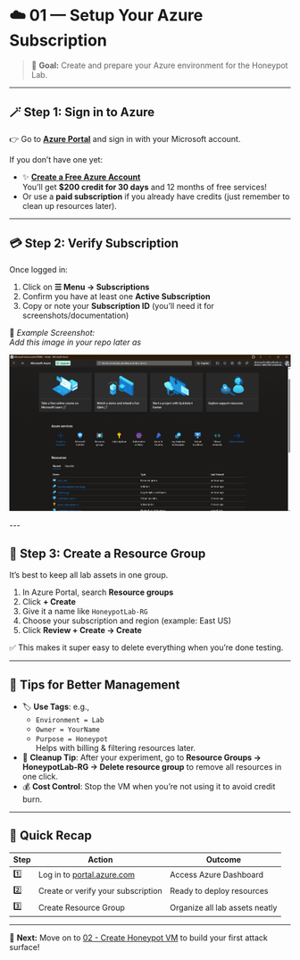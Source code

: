 # ☁️ 01 — Setup Your Azure Subscription

> 🎯 **Goal:** Create and prepare your Azure environment for the Honeypot Lab.

---

## 🪄 Step 1: Sign in to Azure
👉 Go to [**Azure Portal**](https://portal.azure.com) and sign in with your Microsoft account.

If you don’t have one yet:
- ✨ [**Create a Free Azure Account**](https://azure.microsoft.com/en-us/free/)  
  You’ll get **$200 credit for 30 days** and 12 months of free services!
- Or use a **paid subscription** if you already have credits (just remember to clean up resources later).

---

## 💳 Step 2: Verify Subscription
Once logged in:
1. Click on **☰ Menu → Subscriptions**  
2. Confirm you have at least one **Active Subscription**
3. Copy or note your **Subscription ID** (you’ll need it for screenshots/documentation)

📝 *Example Screenshot:*  
_Add this image in your repo later as_  
<p align="center">
  <img src="https://github.com/xAHIINX00/honeypot-cloud-lab-azure/blob/d5008899303bd26bde3878142ee0e149acc9c4fe/Azure%20Platform.png"/>
</p>
---

## 🧩 Step 3: Create a Resource Group
It’s best to keep all lab assets in one group.

1. In Azure Portal, search **Resource groups**
2. Click **+ Create**
3. Give it a name like `HoneypotLab-RG`
4. Choose your subscription and region (example: East US)
5. Click **Review + Create → Create**

✅ This makes it super easy to delete everything when you’re done testing.

---

## 🧹 Tips for Better Management
- 🏷️ **Use Tags**: e.g.,  
  - `Environment = Lab`  
  - `Owner = YourName`  
  - `Purpose = Honeypot`  
  Helps with billing & filtering resources later.
- 🧨 **Cleanup Tip**: After your experiment, go to **Resource Groups → HoneypotLab-RG → Delete resource group** to remove all resources in one click.
- 💰 **Cost Control**: Stop the VM when you’re not using it to avoid credit burn.

---

## 🧠 Quick Recap
| Step | Action | Outcome |
|------|---------|----------|
| 1️⃣ | Log in to [portal.azure.com](https://portal.azure.com) | Access Azure Dashboard |
| 2️⃣ | Create or verify your subscription | Ready to deploy resources |
| 3️⃣ | Create Resource Group | Organize all lab assets neatly |

---

🎉 **Next:** Move on to [02 - Create Honeypot VM](02-create-vm.md) to build your first attack surface!
